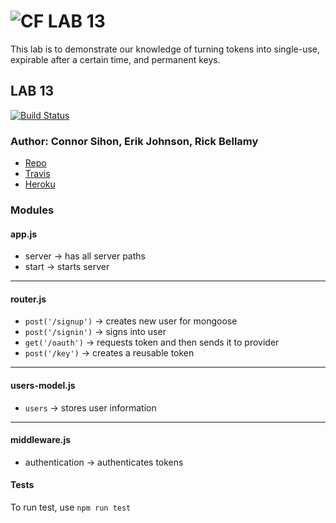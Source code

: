 ![CF](http://i.imgur.com/7v5ASc8.png) LAB 13
==============================================

This lab is to demonstrate our knowledge of turning tokens into single-use, expirable after a certain time, and permanent keys.

## LAB 13
[![Build Status](https://travis-ci.org/consihon/bearerAuth.svg?branch=master)](https://travis-ci.org/consihon/bearerAuth)

### Author: Connor Sihon, Erik Johnson, Rick Bellamy

* [Repo](https://github.com/consihon/bearerAuth)
* [Travis](https://travis-ci.org/consihon/bearerAuth)
* [Heroku](https://dashboard.heroku.com/apps/bauthn-12/deploy/github)

### Modules

#### app.js

* server -> has all server paths
* start -> starts server
___
#### router.js

* `post('/signup')` -> creates new user for mongoose
* `post('/signin')` -> signs into user
* `get('/oauth')` -> requests token and then sends it to provider
* `post('/key')` -> creates a reusable token
___
#### users-model.js

* `users` -> stores user information

___
#### middleware.js

* authentication -> authenticates tokens

#### Tests
To run test, use `npm run test`
